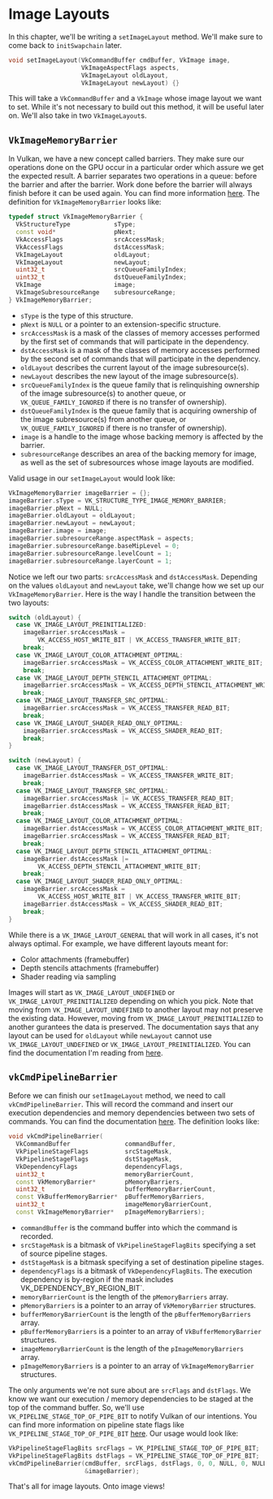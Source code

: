 # Image Layouts

In this chapter, we'll be writing a `setImageLayout` method. We'll make sure to come back to `initSwapchain` later.

```cpp
void setImageLayout(VkCommandBuffer cmdBuffer, VkImage image,
                    VkImageAspectFlags aspects,
                    VkImageLayout oldLayout,
                    VkImageLayout newLayout) {}
```

This will take a `VkCommandBuffer` and a `VkImage` whose image layout we want to set. While it's not necessary to build out this method, it will be useful later on. We'll also take in two `VkImageLayout`s.

## `VkImageMemoryBarrier`

In Vulkan, we have a new concept called barriers. They make sure our operations done on the GPU occur in a particular order which assure we get the expected result. A barrier separates two operations in a queue: before the barrier and after the barrier. Work done before the barrier will always finish before it can be used again. You can find more information [here](https://www.khronos.org/registry/vulkan/specs/1.0/xhtml/vkspec.html#synchronization-image-memory-barrier). The definition for `VkImageMemoryBarrier` looks like:

```cpp
typedef struct VkImageMemoryBarrier {
  VkStructureType            sType;
  const void*                pNext;
  VkAccessFlags              srcAccessMask;
  VkAccessFlags              dstAccessMask;
  VkImageLayout              oldLayout;
  VkImageLayout              newLayout;
  uint32_t                   srcQueueFamilyIndex;
  uint32_t                   dstQueueFamilyIndex;
  VkImage                    image;
  VkImageSubresourceRange    subresourceRange;
} VkImageMemoryBarrier;
```

- `sType` is the type of this structure.
- `pNext` is `NULL` or a pointer to an extension-specific structure.
- `srcAccessMask` is a mask of the classes of memory accesses performed by the first set of commands that will participate in the dependency.
- `dstAccessMask` is a mask of the classes of memory accesses performed by the second set of commands that will participate in the dependency.
- `oldLayout` describes the current layout of the image subresource(s).
- `newLayout` describes the new layout of the image subresource(s).
- `srcQueueFamilyIndex` is the queue family that is relinquishing ownership of the image subresource(s) to another queue, or `VK_QUEUE_FAMILY_IGNORED` if there is no transfer of ownership).
- `dstQueueFamilyIndex` is the queue family that is acquiring ownership of the image subresource(s) from another queue, or `VK_QUEUE_FAMILY_IGNORED` if there is no transfer of ownership).
- `image` is a handle to the image whose backing memory is affected by the barrier.
- `subresourceRange` describes an area of the backing memory for image, as well as the set of subresources whose image layouts are modified.

Valid usage in our `setImageLayout` would look like:

```cpp
VkImageMemoryBarrier imageBarrier = {};
imageBarrier.sType = VK_STRUCTURE_TYPE_IMAGE_MEMORY_BARRIER;
imageBarrier.pNext = NULL;
imageBarrier.oldLayout = oldLayout;
imageBarrier.newLayout = newLayout;
imageBarrier.image = image;
imageBarrier.subresourceRange.aspectMask = aspects;
imageBarrier.subresourceRange.baseMipLevel = 0;
imageBarrier.subresourceRange.levelCount = 1;
imageBarrier.subresourceRange.layerCount = 1;
```

Notice we left our two parts: `srcAccessMask` and `dstAccessMask`. Depending on the values `oldLayout` and `newLayout` take, we'll change how we set up our `VkImageMemoryBarrier`. Here is the way I handle the transition between the two layouts:

```cpp
switch (oldLayout) {
  case VK_IMAGE_LAYOUT_PREINITIALIZED:
    imageBarrier.srcAccessMask =
        VK_ACCESS_HOST_WRITE_BIT | VK_ACCESS_TRANSFER_WRITE_BIT;
    break;
  case VK_IMAGE_LAYOUT_COLOR_ATTACHMENT_OPTIMAL:
    imageBarrier.srcAccessMask = VK_ACCESS_COLOR_ATTACHMENT_WRITE_BIT;
    break;
  case VK_IMAGE_LAYOUT_DEPTH_STENCIL_ATTACHMENT_OPTIMAL:
    imageBarrier.srcAccessMask = VK_ACCESS_DEPTH_STENCIL_ATTACHMENT_WRITE_BIT;
    break;
  case VK_IMAGE_LAYOUT_TRANSFER_SRC_OPTIMAL:
    imageBarrier.srcAccessMask = VK_ACCESS_TRANSFER_READ_BIT;
    break;
  case VK_IMAGE_LAYOUT_SHADER_READ_ONLY_OPTIMAL:
    imageBarrier.srcAccessMask = VK_ACCESS_SHADER_READ_BIT;
    break;
}

switch (newLayout) {
  case VK_IMAGE_LAYOUT_TRANSFER_DST_OPTIMAL:
    imageBarrier.dstAccessMask = VK_ACCESS_TRANSFER_WRITE_BIT;
    break;
  case VK_IMAGE_LAYOUT_TRANSFER_SRC_OPTIMAL:
    imageBarrier.srcAccessMask |= VK_ACCESS_TRANSFER_READ_BIT;
    imageBarrier.dstAccessMask = VK_ACCESS_TRANSFER_READ_BIT;
    break;
  case VK_IMAGE_LAYOUT_COLOR_ATTACHMENT_OPTIMAL:
    imageBarrier.dstAccessMask = VK_ACCESS_COLOR_ATTACHMENT_WRITE_BIT;
    imageBarrier.srcAccessMask = VK_ACCESS_TRANSFER_READ_BIT;
    break;
  case VK_IMAGE_LAYOUT_DEPTH_STENCIL_ATTACHMENT_OPTIMAL:
    imageBarrier.dstAccessMask |=
        VK_ACCESS_DEPTH_STENCIL_ATTACHMENT_WRITE_BIT;
    break;
  case VK_IMAGE_LAYOUT_SHADER_READ_ONLY_OPTIMAL:
    imageBarrier.srcAccessMask =
        VK_ACCESS_HOST_WRITE_BIT | VK_ACCESS_TRANSFER_WRITE_BIT;
    imageBarrier.dstAccessMask = VK_ACCESS_SHADER_READ_BIT;
    break;
}
```

While there is a `VK_IMAGE_LAYOUT_GENERAL` that will work in all cases, it's not always optimal. For example, we have different layouts meant for:

- Color attachments (framebuffer)
- Depth stencils attachments (framebuffer)
- Shader reading via sampling

Images will start as `VK_IMAGE_LAYOUT_UNDEFINED` or `VK_IMAGE_LAYOUT_PREINITIALIZED` depending on which you pick. Note that moving from `VK_IMAGE_LAYOUT_UNDEFINED` to another layout may not preserve the existing data. However, moving from `VK_IMAGE_LAYOUT_PREINITIALIZED` to another gurantees the data is preserved. The documentation says that any layout can be used for `oldLayout` while `newLayout` cannot use `VK_IMAGE_LAYOUT_UNDEFINED` or `VK_IMAGE_LAYOUT_PREINITIALIZED`. You can find the documentation I'm reading from [here](https://www.khronos.org/registry/vulkan/specs/1.0/xhtml/vkspec.html#synchronization-image-memory-barrier).

## `vkCmdPipelineBarrier`

Before we can finish our `setImageLayout` method, we need to call `vkCmdPipelineBarrier`. This will record the command and insert our execution dependencies and memory dependencies between two sets of commands. You can find the documentation [here](https://www.khronos.org/registry/vulkan/specs/1.0/xhtml/vkspec.html#vkCmdPipelineBarrier). The definition looks like:

```cpp
void vkCmdPipelineBarrier(
  VkCommandBuffer               commandBuffer,
  VkPipelineStageFlags          srcStageMask,
  VkPipelineStageFlags          dstStageMask,
  VkDependencyFlags             dependencyFlags,
  uint32_t                      memoryBarrierCount,
  const VkMemoryBarrier*        pMemoryBarriers,
  uint32_t                      bufferMemoryBarrierCount,
  const VkBufferMemoryBarrier*  pBufferMemoryBarriers,
  uint32_t                      imageMemoryBarrierCount,
  const VkImageMemoryBarrier*   pImageMemoryBarriers);
```

- `commandBuffer` is the command buffer into which the command is recorded.
- `srcStageMask` is a bitmask of `VkPipelineStageFlagBits` specifying a set of source pipeline stages.
- `dstStageMask` is a bitmask specifying a set of destination pipeline stages.
- `dependencyFlags` is a bitmask of `VkDependencyFlagBits`. The execution dependency is by-region if the mask includes VK_DEPENDENCY_BY_REGION_BIT`.
- `memoryBarrierCount` is the length of the `pMemoryBarriers` array.
- `pMemoryBarriers` is a pointer to an array of `VkMemoryBarrier` structures.
- `bufferMemoryBarrierCount` is the length of the `pBufferMemoryBarriers` array.
- `pBufferMemoryBarriers` is a pointer to an array of `VkBufferMemoryBarrier` structures.
- `imageMemoryBarrierCount` is the length of the `pImageMemoryBarriers` array.
- `pImageMemoryBarriers` is a pointer to an array of `VkImageMemoryBarrier` structures.

The only arguments we're not sure about are `srcFlags` and `dstFlags`. We know we want our execution / memory dependencies to be staged at the top of the command buffer. So, we'll use `VK_PIPELINE_STAGE_TOP_OF_PIPE_BIT` to notify Vulkan of our intentions. You can find more information on pipeline state flags like `VK_PIPELINE_STAGE_TOP_OF_PIPE_BIT` [here](https://www.khronos.org/registry/vulkan/specs/1.0/xhtml/vkspec.html#synchronization-pipeline-stage-flags). Our usage would look like:

```cpp
VkPipelineStageFlagBits srcFlags = VK_PIPELINE_STAGE_TOP_OF_PIPE_BIT;
VkPipelineStageFlagBits dstFlags = VK_PIPELINE_STAGE_TOP_OF_PIPE_BIT;
vkCmdPipelineBarrier(cmdBuffer, srcFlags, dstFlags, 0, 0, NULL, 0, NULL, 1,
                     &imageBarrier);
```

That's all for image layouts. Onto image views!
